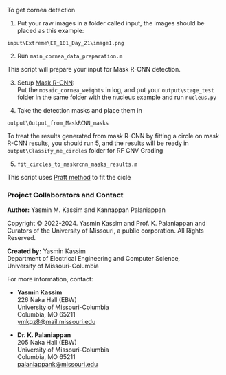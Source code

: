 To get cornea detection

1. Put your raw images in a folder called input, the images should be placed as this example:

``` input\Extreme\ET_101_Day_21\image1.png ```

2. Run ```main_cornea_data_preparation.m```

This script will prepare your input for Mask R-CNN detection.

3. Setup [Mask R-CNN](https://github.com/matterport/Mask_RCNN):  
Put the ```mosaic_cornea_weights``` in log, and put your ```output\stage_test``` folder in the same folder with the nucleus example and run ```nucleus.py```

4. Take the detection masks and place them in 

```output\Output_from_MaskRCNN_masks```

To treat the results generated from mask R-CNN by fitting a circle on mask R-CNN results, you should run 5, and the results will be ready in ```output\Classify_me_circles``` folder for RF CNV Grading

5. ``` fit_circles_to_maskrcnn_masks_results.m ```
 
This script uses [Pratt method](https://www.mathworks.com/matlabcentral/fileexchange/22643-circle-fit-pratt-method) to fit the cicle

### Project Collaborators and Contact

**Author:** Yasmin M. Kassim and Kannappan Palaniappan

Copyright &copy; 2022-2024. Yasmin Kassim and Prof. K. Palaniappan and Curators of the University of Missouri, a public corporation. All Rights Reserved.

**Created by:** Yasmin Kassim  
Department of Electrical Engineering and Computer Science,  
University of Missouri-Columbia  

For more information, contact:

* **Yasmin Kassim**  
226 Naka Hall (EBW)  
University of Missouri-Columbia  
Columbia, MO 65211  
ymkgz8@mail.missouri.edu  


* **Dr. K. Palaniappan**  
205 Naka Hall (EBW)  
University of Missouri-Columbia  
Columbia, MO 65211  
palaniappank@missouri.edu  
